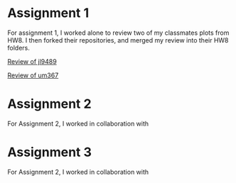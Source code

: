 # Assignment 1

For assignment 1, I worked alone to review two of my classmates plots from HW8. I then forked their repositories, and merged my review into their HW8 folders.


[Review of jl9489](../HW9_KC116/jl9489_PlotReview_KC116.md)

[Review of um367](../HW9_KC116/um367_PlotReview_KC116.md)

# Assignment 2

For Assignment 2, I worked in collaboration with 

# Assignment 3

For Assignment 2, I worked in collaboration with
